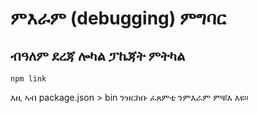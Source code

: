 # ምእራም (debugging) ምግባር

## ብዓለም ደረጃ ሎካል ፓኬጃት ምትካል

`npm link`

እዚ ኣብ package.json > bin ንዝርከቡ ፈጸምቲ ንምእራም ምቹእ እዩ።